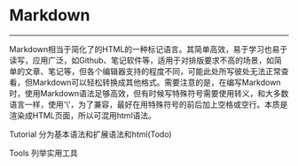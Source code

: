 # Markdown

---

Markdown相当于简化了的HTML的一种标记语言。其简单高效，易于学习也易于读写，应用广泛，如Github、笔记软件等，适用于对排版要求不高的场景，如简单的文章、笔记等，但各个编辑器支持的程度不同，可能此处所写彼处无法正常查看，但Markdown可以轻松转换成其他格式。需要注意的是，在编写Markdown时，使用Markdown语法足够高效，但有时候写特殊符号需要使用转义，和大多数语言一样，使用'\\'，为了兼容，最好在用特殊符号的前后加上空格或空行。本质是渲染成HTML页面，所以可混用html语法。

Tutorial
分为基本语法和扩展语法和html(Todo)

Tools
列举实用工具
